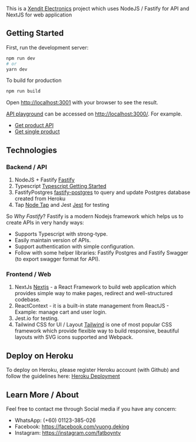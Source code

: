 This is a [Xendit Electronics](https://xen-electronic.herokuapp.com/) project which uses NodeJS / Fastify for API and NextJS for web application

## Getting Started

First, run the development server:

```bash
npm run dev
# or
yarn dev
```

To build for production

```bash
npm run build
```

Open [http://localhost:3001](http://localhost:3001) with your browser to see the result.

[API playground](http://localhost:3000/) can be accessed on [http://localhost:3000/](http://localhost:3000/). For example.

- [Get product API](http://localhost:3000/api/products)
- [Get single product](http://localhost:3000/api/products/:productId)

## Technologies

### Backend / API

1. NodeJS + Fastify [Fastify](https://www.fastify.io/docs/latest/)
2. Typescript [Typescript Getting Started](https://www.typescriptlang.org/docs/handbook/typescript-in-5-minutes.html)
3. FastifyPostgres [fastify-postgres](https://github.com/fastify/fastify-postgres) to query and update Postgres database created from Heroku
4. Tap [Node Tap](https://node-tap.org/) and Jest [Jest](https://jestjs.io/) for testing

So *Why Fastify*?
Fastify is a modern Nodejs framework which helps us to create APIs in very handy ways:

- Supports Typescript with strong-type.
- Easily maintain version of APIs.
- Support authentication with simple configuration.
- Follow with some helper libraries: Fastify Postgres and Fastify Swagger (to export swagger format for API).

### Frontend / Web

1. NextJs [Nextjs](https://nextjs.org/docs/getting-started) - a React Framework to build web application which provides simple way to make pages, redirect and well-structured codebase.
2. ReactContext - it is a built-in state management from ReactJS - Example: manage cart and user login.
3. Jest.io for testing.
4. Tailwind CSS for UI / Layout [Tailwind](https://tailwindcss.com/docs/guides/nextjs) is one of most popular CSS framework which provide flexible way to build responsive, beautiful layouts with
SVG icons supported and Webpack.


## Deploy on Heroku

To deploy on Heroku, please register Heroku account (with Github) and follow the guidelines here:
[Heroku Deployment](https://devcenter.heroku.com/categories/nodejs-support)


## Learn More / About

Feel free to contact me through Social media if you have any concern:

- WhatsApp: (+60) 01123-385-026
- Facebook: https://facebook.com/vuong.deking
- Instagram: https://instagram.com/fatboyntv
